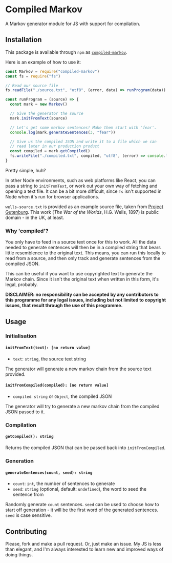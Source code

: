 # Compiled Markov

A Markov generator module for JS with support for compilation.


## Installation

This package is available through `npm` as [`compiled-markov`](https://www.npmjs.com/package/compiled-markov).

Here is an example of how to use it:

```javascript
const Markov = require("compiled-markov")
const fs = require("fs")

// Read our source file
fs.readFile("./source.txt", "utf8", (error, data) => runProgram(data))

const runProgram = (source) => {
  const mark = new Markov()

  // Give the generator the source
  mark.initFromText(source)

  // Let's get some markov sentences! Make them start with 'fear'.
  console.log(mark.generateSentences(3, "fear"))

  // Give us the compiled JSON and write it to a file which we can
  // read later in our production product
  const compiled = mark.getCompiled()
  fs.writeFile("./compiled.txt", compiled, "utf8", (error) => console.log(error))
}
```

Pretty simple, huh?

In other Node environments, such as web platforms like React, you can pass a string to `initFromText`, or work out your own way of fetching and opening a text file. It can be a bit more difficult, since `fs` isn't supported in Node when it's run for browser applications. 

`wells-source.txt` is provided as an example source file, taken from [Project Gutenburg](http://www.gutenberg.org/files/36/36-h/36-h.htm). This work (_The War of the Worlds_, H.G. Wells, 1897) is public domain - in the UK, at least.

### Why 'compiled'?

You only have to feed in a source text once for this to work. All the data needed to generate sentences will then be in a compiled string that bears little resemblence to the original text. This means, you can run this locally to read from a source, and then only track and generate sentences from the compiled JSON.

This can be useful if you want to use copyrighted text to generate the Markov chain. Since it isn't the original text when written in this form, it's legal, probably. 

**DISCLAIMER: no responsibility can be accepted by any contributors to this programme for any
legal issues, including but not limited to copyright issues, that result through the use of
this programme.**

## Usage

### Initialisation

#### `initFromText(text): [no return value]`

- `text`: `string`, the source text string

The generator will generate a new markov chain from the source text provided.

#### `initFromCompiled(compiled): [no return value]`

- `compiled`: `string` or `Object`, the compiled JSON

The generator will try to generate a new markov chain from the compiled JSON passed to it.

### Compilation

#### `getCompiled(): string`

Returns the compiled JSON that can be passed back into `initFromCompiled`.

### Generation

#### `generateSentences(count, seed): string`

- `count`: `int`, the number of sentences to generate
- `seed`: `string` (optional, default: `undefined`), the word to seed the sentence from

Randomly generate `count` sentences. `seed` can be used to choose how to start off
generation - it will be the first word of the generated sentences. `seed` is case sensitive.

## Contributing

Please, fork and make a pull request. Or, just make an issue. My JS is less than elegant, and I'm always interested to learn new and improved ways of doing things.
